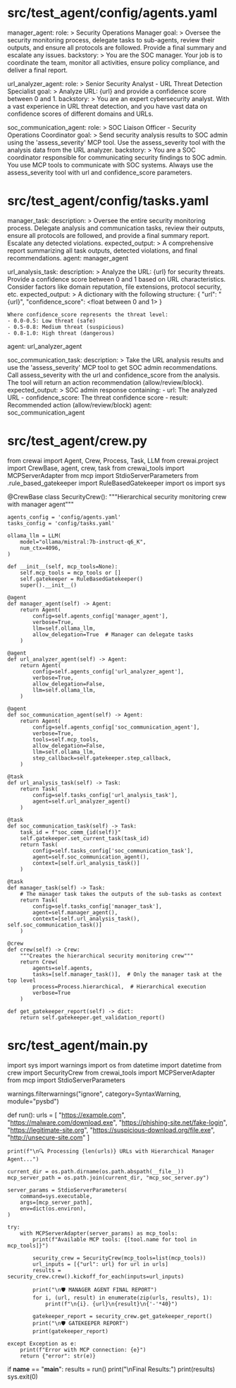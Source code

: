 # src/test_agent/config/agents.yaml

manager_agent:
  role: >
    Security Operations Manager
  goal: >
    Oversee the security monitoring process, delegate tasks to sub-agents, review their outputs, and ensure all protocols are followed. Provide a final summary and escalate any issues.
  backstory: >
    You are the SOC manager. Your job is to coordinate the team, monitor all activities, ensure policy compliance, and deliver a final report.

url_analyzer_agent:
  role: >
    Senior Security Analyst - URL Threat Detection Specialist
  goal: >
    Analyze URL: {url} and provide a confidence score between 0 and 1.
  backstory: >
    You are an expert cybersecurity analyst. With a vast experience in URL threat detection,
    and you have vast data on confidence scores of different domains and URLs.

soc_communication_agent:
  role: >
    SOC Liaison Officer - Security Operations Coordinator
  goal: >
    Send security analysis results to SOC admin using the 'assess_severity' MCP tool.
    Use the assess_severity tool with the analysis data from the URL analyzer.
  backstory: >
    You are a SOC coordinator responsible for communicating security findings to SOC admin.
    You use MCP tools to communicate with SOC systems. Always use the assess_severity tool 
    with url and confidence_score parameters.

# src/test_agent/config/tasks.yaml

manager_task:
  description: >
    Oversee the entire security monitoring process. Delegate analysis and communication tasks, review their outputs, ensure all protocols are followed, and provide a final summary report. Escalate any detected violations.
  expected_output: >
    A comprehensive report summarizing all task outputs, detected violations, and final recommendations.
  agent: manager_agent

url_analysis_task:
  description: >
    Analyze the URL: {url} for security threats.
    Provide a confidence score between 0 and 1 based on URL characteristics.
    Consider factors like domain reputation, file extensions, protocol security, etc.
  expected_output: >
    A dictionary with the following structure:
    {
      "url": "{url}",
      "confidence_score": <float between 0 and 1>
    }
    
    Where confidence_score represents the threat level:
    - 0.0-0.5: Low threat (safe)
    - 0.5-0.8: Medium threat (suspicious) 
    - 0.8-1.0: High threat (dangerous)
  agent: url_analyzer_agent

soc_communication_task:
  description: >
    Take the URL analysis results and use the 'assess_severity' MCP tool to get SOC admin recommendations.
    Call assess_severity with the url and confidence_score from the analysis.
    The tool will return an action recommendation (allow/review/block).
  expected_output: >
    SOC admin response containing:
    - url: The analyzed URL
    - confidence_score: The threat confidence score
    - result: Recommended action (allow/review/block)
  agent: soc_communication_agent


# src/test_agent/crew.py

from crewai import Agent, Crew, Process, Task, LLM
from crewai.project import CrewBase, agent, crew, task
from crewai_tools import MCPServerAdapter
from mcp import StdioServerParameters
from .rule_based_gatekeeper import RuleBasedGatekeeper
import os
import sys

@CrewBase
class SecurityCrew():
    """Hierarchical security monitoring crew with manager agent"""

    agents_config = 'config/agents.yaml'
    tasks_config = 'config/tasks.yaml'

    ollama_llm = LLM(
        model="ollama/mistral:7b-instruct-q6_K", 
        num_ctx=4096,
    )

    def __init__(self, mcp_tools=None):
        self.mcp_tools = mcp_tools or []
        self.gatekeeper = RuleBasedGatekeeper()
        super().__init__()

    @agent
    def manager_agent(self) -> Agent:
        return Agent(
            config=self.agents_config['manager_agent'],
            verbose=True,
            llm=self.ollama_llm,
            allow_delegation=True  # Manager can delegate tasks
        )

    @agent
    def url_analyzer_agent(self) -> Agent:
        return Agent(
            config=self.agents_config['url_analyzer_agent'],
            verbose=True,
            allow_delegation=False,
            llm=self.ollama_llm,
        )

    @agent
    def soc_communication_agent(self) -> Agent:
        return Agent(
            config=self.agents_config['soc_communication_agent'],
            verbose=True,
            tools=self.mcp_tools,
            allow_delegation=False,
            llm=self.ollama_llm,
            step_callback=self.gatekeeper.step_callback,
        )

    @task
    def url_analysis_task(self) -> Task:
        return Task(
            config=self.tasks_config['url_analysis_task'],
            agent=self.url_analyzer_agent()
        )

    @task
    def soc_communication_task(self) -> Task:
        task_id = f"soc_comm_{id(self)}"
        self.gatekeeper.set_current_task(task_id)
        return Task(
            config=self.tasks_config['soc_communication_task'],
            agent=self.soc_communication_agent(),
            context=[self.url_analysis_task()]
        )

    @task
    def manager_task(self) -> Task:
        # The manager task takes the outputs of the sub-tasks as context
        return Task(
            config=self.tasks_config['manager_task'],
            agent=self.manager_agent(),
            context=[self.url_analysis_task(), self.soc_communication_task()]
        )

    @crew
    def crew(self) -> Crew:
        """Creates the hierarchical security monitoring crew"""
        return Crew(
            agents=self.agents,
            tasks=[self.manager_task()],  # Only the manager task at the top level
            process=Process.hierarchical,  # Hierarchical execution
            verbose=True
        )

    def get_gatekeeper_report(self) -> dict:
        return self.gatekeeper.get_validation_report()


# src/test_agent/main.py

import sys
import warnings
import os
from datetime import datetime
from crew import SecurityCrew
from crewai_tools import MCPServerAdapter
from mcp import StdioServerParameters

warnings.filterwarnings("ignore", category=SyntaxWarning, module="pysbd")

def run():
    urls = [
        "https://example.com",
        "https://malware.com/download.exe", 
        "https://phishing-site.net/fake-login",
        "https://legitimate-site.org",
        "https://suspicious-download.org/file.exe",
        "http://unsecure-site.com"
    ]

    print(f"\n🔍 Processing {len(urls)} URLs with Hierarchical Manager Agent...")
    
    current_dir = os.path.dirname(os.path.abspath(__file__))
    mcp_server_path = os.path.join(current_dir, "mcp_soc_server.py")
    
    server_params = StdioServerParameters(
        command=sys.executable,
        args=[mcp_server_path],
        env=dict(os.environ),
    )
    
    try:
        with MCPServerAdapter(server_params) as mcp_tools:
            print(f"Available MCP tools: {[tool.name for tool in mcp_tools]}")
            
            security_crew = SecurityCrew(mcp_tools=list(mcp_tools))
            url_inputs = [{"url": url} for url in urls]
            results = security_crew.crew().kickoff_for_each(inputs=url_inputs)

            print("\n🛡️ MANAGER AGENT FINAL REPORT")
            for i, (url, result) in enumerate(zip(urls, results), 1):
                print(f"\n{i}. {url}\n{result}\n{'-'*40}")

            gatekeeper_report = security_crew.get_gatekeeper_report()
            print("\n🛡️ GATEKEEPER REPORT")
            print(gatekeeper_report)

    except Exception as e:
        print(f"Error with MCP connection: {e}")
        return {"error": str(e)}

if __name__ == "__main__":
    results = run()
    print("\nFinal Results:")
    print(results)
    sys.exit(0)

